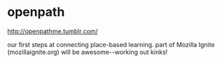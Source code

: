 openpath
========

http://openpathme.tumblr.com/

our first steps at connecting place-based learning.
part of Mozilla Ignite (mozillaignite.org)
will be awesome--working out kinks!
